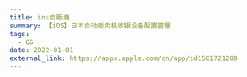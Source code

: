 ```yaml
---
title: ins自販機
summary: 【iOS】日本自动贩卖机收银设备配置管理
tags:
  - GS
date: 2022-01-01
external_link: https://apps.apple.com/cn/app/id1581721289
---
```

